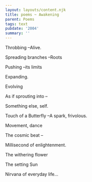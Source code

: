 ```yaml
---
layout: layouts/content.njk
title: poems ~ Awakening
parent: Poems
tags: text
pubdate: '2004'
summary: ''
---
```

Throbbing –Alive.

Spreading branches –Roots

Pushing –its limits

Expanding.

Evolving

As if sprouting into –

Something else, self.

Touch of a Butterfly –A spark, frivolous.

Movement, dance

The cosmic beat –

Millisecond of enlightenment.

The withering flower

The setting Sun

Nirvana of everyday life…
